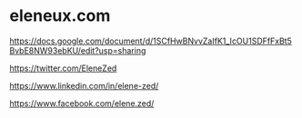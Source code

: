 # eleneux.com



https://docs.google.com/document/d/1SCfHwBNvvZaIfK1_IcOU1SDFfFxBt5BvbE8NW93ebKU/edit?usp=sharing

https://twitter.com/EleneZed

https://www.linkedin.com/in/elene-zed/

https://www.facebook.com/elene.zed/
